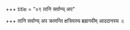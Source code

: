 +++
title = "०९ तानि सर्वाण्य् अप"

+++
तानि सर्वाण्य् अप क्रामन्ति क्षत्रियस्य ब्रह्मगवीम् आददानस्य ॥